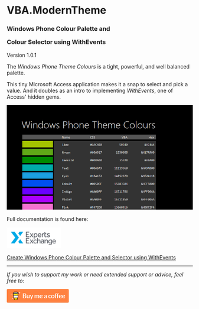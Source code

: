 # VBA.ModernTheme

### Windows Phone Colour Palette and<p>Colour Selector using WithEvents

Version 1.0.1

The *Windows Phone Theme Colours* is a tight, powerful, and well balanced palette.

This tiny Microsoft Access application makes it a snap to select and pick a value. And it doubles as an intro to implementing *WithEvents*, one of Access' hidden gems.

![General](https://raw.githubusercontent.com/GustavBrock/VBA.ModernTheme/master/images/ModernThemeHeader.png)

Full documentation is found here:

![EE Logo](https://raw.githubusercontent.com/GustavBrock/VBA.ModernTheme/master/images/EE%20Logo.png)

[Create Windows Phone Colour Palette and Selector using WithEvents](https://www.experts-exchange.com/articles/29554/Create-Windows-Phone-Colour-Palette-and-Selector-using-WithEvents.html)

<hr>

*If you wish to support my work or need extended support or advice, feel free to:*

<p>

[<img src="https://raw.githubusercontent.com/GustavBrock/VBA.ModernTheme/master/images/BuyMeACoffee.png">](https://www.buymeacoffee.com/gustav/)